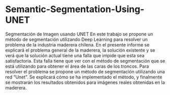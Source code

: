 # Semantic-Segmentation-Using-UNET

Segmentación de Imagen usando UNET
En este trabajo se propone un método de segmentación utilizando Deep Learning para resolver un problema de la industria maderera chilena. En el presente informe se explicará el problema general de la maderera, la solución existente y se verá que la solución actual tiene una falla que impide que esta sea satisfactoria. Esta falla tiene que ver con el método de segmentación que se está utilizando para obtener el área de las caras de los troncos. Para resolver el problema se propone un método de segmentación utilizando una red “Unet”. Se explicará cómo se ha implementado el método, y finalmente se mostrarán los resultados obtenidos para imágenes reales obtenidas en la maderera.
